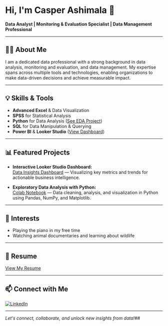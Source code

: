 # Hi, I'm Casper Ashimala 👋

**Data Analyst | Monitoring & Evaluation Specialist | Data Management Professional**

---

## 👨‍💻 About Me

I am a dedicated data professional with a strong background in data analysis, monitoring and evaluation, and data management. My expertise spans across multiple tools and technologies, enabling organizations to make data-driven decisions and achieve measurable impact.

---

## 💡 Skills & Tools

- **Advanced Excel** & Data Visualization
- **SPSS** for Statistical Analysis
- **Python** for Data Analysis ([See EDA Project](https://colab.research.google.com/drive/1RDbJ6MWegSrA1XRHyLeMYC36HbeT06wZ))
- **SQL** for Data Manipulation & Querying
- **Power BI** & **Looker Studio** ([View Dashboard](https://lookerstudio.google.com/reporting/6126f03d-215c-4c62-ba61-e1b7872da666/page/p_u5pq6ugyod?s=nA4R7CiuFBo))

---

## 📊 Featured Projects

- **Interactive Looker Studio Dashboard:**  
  [Data Insights Dashboard](https://lookerstudio.google.com/reporting/6126f03d-215c-4c62-ba61-e1b7872da666/page/p_u5pq6ugyod?s=nA4R7CiuFBo) — Visualizing key metrics and trends for actionable business intelligence.

- **Exploratory Data Analysis with Python:**  
  [Colab Notebook](https://colab.research.google.com/drive/1RDbJ6MWegSrA1XRHyLeMYC36HbeT06wZ) — Data cleaning, analysis, and visualization in Python using Pandas, NumPy, and Matplotlib.

---

## 🌱 Interests

- Playing the piano in my free time
- Watching animal documentaries and learning about wildlife

---

## 📄 Resume

[View My Resume](https://docs.google.com/document/d/1r923ufBqpy_CfVtR84kAO_63TvKJMU6qTnS57rS3DlU/edit?tab=t.0)

---

## 📫 Connect with Me

[![LinkedIn](https://img.shields.io/badge/LinkedIn-blue?logo=linkedin&logoColor=white)](https://www.linkedin.com/in/casper-ashimala-83399b134)

---

*Let's connect, collaborate, and unlock new insights from data!*## 





